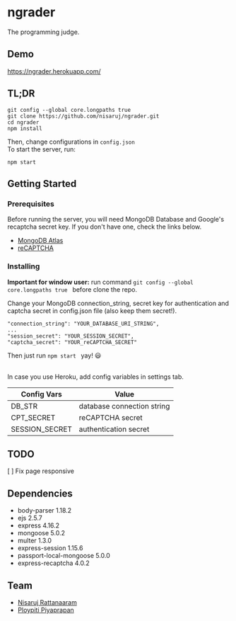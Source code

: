 # ngrader
The programming judge.

## Demo ##
https://ngrader.herokuapp.com/

## TL;DR ##

```
git config --global core.longpaths true
git clone https://github.com/nisaruj/ngrader.git
cd ngrader
npm install
```
Then, change configurations in `config.json`<br>
To start the server, run:
```
npm start
```

## Getting Started ##

### Prerequisites ###

Before running the server, you will need MongoDB Database and Google's recaptcha secret key. If you don't have one, check the links below.
- [MongoDB Atlas](https://www.mongodb.com/cloud/atlas)
- [reCAPTCHA](https://www.google.com/recaptcha)

### Installing ###

<b>Important for window user:</b>
run command `git config --global core.longpaths true ` before clone the repo.


Change your MongoDB connection_string, secret key for authentication and captcha secret in config.json file (also keep them secret!).
```
"connection_string": "YOUR_DATABASE_URI_STRING",
...
"session_secret": "YOUR_SESSION_SECRET",
"captcha_secret": "YOUR_reCAPTCHA_SECRET"
```
Then just run `npm start ` yay! :smiley:
<br><br>


In case you use Heroku, add config variables in settings tab.

| Config Vars    | Value                       |
| -------------- | --------------------------- |
| DB_STR         | database connection string  |
| CPT_SECRET     | reCAPTCHA secret            |
| SESSION_SECRET | authentication secret       |

## TODO ##

[ ] Fix page responsive

## Dependencies ##
- body-parser 1.18.2
- ejs 2.5.7
- express 4.16.2
- mongoose 5.0.2
- multer 1.3.0
- express-session 1.15.6
- passport-local-mongoose 5.0.0
- express-recaptcha 4.0.2

## Team ##
- [Nisaruj Rattanaaram](https://github.com/nisaruj)
- [Ploypiti Piyaprapan](https://github.com/ploypiti)

